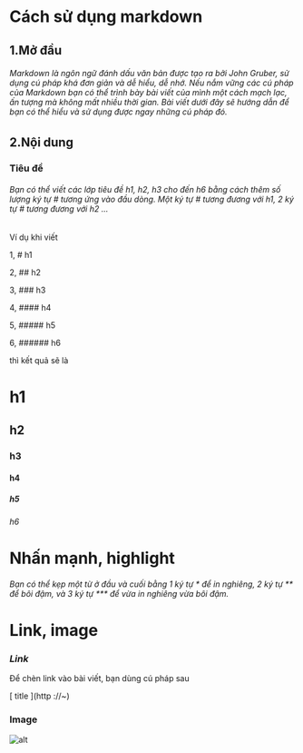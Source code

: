 # Cách sử dụng markdown
## 1.Mở đầu
###### Markdown là ngôn ngữ đánh dấu văn bản được tạo ra bởi John Gruber, sử dụng cú pháp khá đơn giản và dễ hiểu, dễ nhớ. Nếu nắm vững các cú pháp của Markdown bạn có thể trình bày bài viết của mình một cách mạch lạc, ấn tượng mà không mất nhiều thời gian. Bài viết dưới đây sẽ hướng dẫn để bạn có thể hiểu và sử dụng được ngay những cú pháp đó.
## 2.Nội dung
### Tiêu đề
###### Bạn có thể viết các lớp tiêu đề h1, h2, h3 cho đến h6 bằng cách thêm số lượng ký tự # tương ứng vào đầu dòng. Một ký tự # tương đương với h1, 2 ký tự # tương đương với h2 ... 
Ví dụ khi viết

1,  # h1

2,  ## h2

3,  ### h3

4,  #### h4

5,  ##### h5

6, ###### h6

thì kết quả sẽ là
# h1
## h2
### h3
#### h4
##### h5
###### h6

# Nhấn mạnh, highlight
###### Bạn có thể kẹp một từ ở đầu và cuối bằng 1 ký tự * để in nghiêng, 2 ký tự ** để bôi đậm, và 3 ký tự *** để vừa in nghiêng vừa bôi đậm.

# Link, image
### ***Link***
Để chèn link vào bài viết, bạn dùng cú pháp sau

[ title ](http ://~)

### Image
![ alt ](![image](https://user-images.githubusercontent.com/103040597/162441972-8c9bebc8-9a24-42e2-b78a-6aef2b78623a.png))

    

